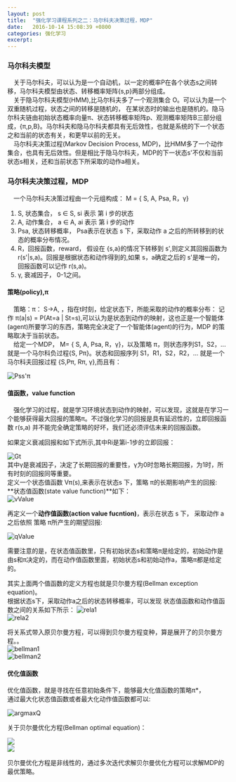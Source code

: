 ```yaml
---
layout: post
title:  "强化学习课程系列之二：马尔科夫决策过程，MDP"
date:   2016-10-14 15:08:39 +0800
categories:	强化学习
excerpt:
---
```


### 马尔科夫模型

&emsp;关于马尔科夫，可以认为是一个自动机，以一定的概率P在各个状态s之间转移，马尔科夫模型由状态、转移概率矩阵{s,p}两部分组成。  
&emsp;关于隐马尔科夫模型(HMM),比马尔科夫多了一个观测集合 O。可以认为是一个双重随机过程，状态之间的转移是随机的， 在某状态时的输出也是随机的。隐马尔科夫链由初始状态概率向量π、状态转移概率矩阵p、观测概率矩阵B三部分组成，{π,p,B}。马尔科夫和隐马尔科夫都具有无后效性，也就是系统的下一个状态之和当前的状态有关，和更早以前的无关。  
&emsp;马尔科夫决策过程(Markov Decision Process, MDP)，比HMM多了一个动作集合，也具有无后效性。但是相比于隐马尔科夫，MDP的下一状态s'不仅和当前状态s相关，还和当前状态下所采取的动作a相关。

### 马尔科夫决策过程，MDP  

&emsp;一个马尔科夫决策过程由一个元组构成： M = { S, A, Psa, R，γ}    

1. S, 状态集合， s ∈  S, si 表示 第 i 步的状态  
2. A, 动作集合， a ∈  A, ai 表示 第 i 步的动作  
3. Psa, 状态转移概率， Psa表示在状态 s 下，采取动作 a 之后的所转移到的状态的概率分布情况。   
4. R，回报函数，reward， 假设在 {s,a}的情况下转移到 s',则定义其回报函数为 r(s'\|s,a)。回报是根据状态和动作得到的,如果 s，a确定之后的 s'是唯一的，回报函数可以记作 r(s,a)。   
5. γ, 衰减因子， 0-1之间。

#### 策略(policy),π

&emsp;策略：π： S->A, ，指在t时刻，给定状态下，所能采取的动作的概率分布： 记作 π(a|s) = P(At=a | St=s),可以认为是状态到动作的映射，这也正是一个智能体(agent)所要学习的东西，策略完全决定了一个智能体(agent)的行为，MDP 的策略取决于当前状态。   
&emsp;给定一个MDP， M= { S, A, Psa, R，γ}，以及策略 π，则状态序列S1，S2，... 就是一个马尔科负过程{S, Pπ}。状态和回报序列 S1，R1，S2，R2，... 就是一个马尔科夫回报过程 {S,Pπ, Rπ, γ},而且有：  

![Pss'π](http://i1156.photobucket.com/albums/p568/chengjunwen/reinforcementearning2/Psspi_zpsalrxnsrl.png)  


#### 值函数，value function

&emsp;强化学习的过程，就是学习环境状态到动作的映射，可以发现，这就是在学习一个能够获得最大回报的策略π。不过强化学习的回报是具有延迟性的，立即回报函数 r(s,a) 并不能完全确定策略的好坏，我们还必须评估未来的回报函数。  

如果定义衰减回报和如下式所示,其中Ri是第i-1步的立即回报：  

![Gt](http://i1156.photobucket.com/albums/p568/chengjunwen/reinforcementearning2/Gt_zpsfjhe4rxo.png)  
其中γ是衰减因子，决定了长期回报的重要性，γ为0时忽略长期回报，为1时，所有时刻的回报同等重要。  
定义一个状态值函数 Vπ(s),来表示在状态s 下，策略 π的长期影响产生的回报:   
**状态值函数(state value function)**如下：  
![vValue](http://i1156.photobucket.com/albums/p568/chengjunwen/reinforcementearning2/vvalue_zpsghkhwskt.gif)

再定义一个**动作值函数(action value fucntion)**，表示在状态 s 下， 采取动作 a 之后依照 策略 π所产生的期望回报:   

![qValue](http://i1156.photobucket.com/albums/p568/chengjunwen/reinforcementearning2/qvalue_zpszablsxdn.gif)  

需要注意的是，在状态值函数里，只有初始状态s和策略π是给定的，初始动作是由s和π决定的，而在动作值函数里面，初始状态s和初始动作a，策略π都是给定的。  

其实上面两个值函数的定义方程也就是贝尔曼方程(Bellman exception equation)。  
根据状态s下，采取动作a之后的状态转移概率，可以发现 状态值函数和动作值函数之间的关系如下所示：
![rela1](http://i1156.photobucket.com/albums/p568/chengjunwen/reinforcementearning2/rela1_zpszdmfneej.png)    
![rela2](http://i1156.photobucket.com/albums/p568/chengjunwen/reinforcementearning2/rela2_zpsdgcnnd1v.png)  

将关系式带入原贝尔曼方程，可以得到贝尔曼方程变种，算是展开了的贝尔曼方程。。   
![bellman1](http://i1156.photobucket.com/albums/p568/chengjunwen/reinforcementearning2/rela4_zpsavbfaoaj.png)    
![bellman2](http://i1156.photobucket.com/albums/p568/chengjunwen/reinforcementearning2/rela3_zpsg1t0uflz.png)    

#### 优化值函数

优化值函数，就是寻找在任意初始条件下，能够最大化值函数的策略π\*，  
通过最大化状态值函数或者最大化动作值函数都可以:  

![argmaxQ](http://i1156.photobucket.com/albums/p568/chengjunwen/reinforcementearning2/argmaxQ_zpsq82jad5z.png)  

关于贝尔曼优化方程(Bellman optimal equation)：

![](http://i1156.photobucket.com/albums/p568/chengjunwen/reinforcementearning2/optimalV_zpssfjxoqwh.png)  
![](http://i1156.photobucket.com/albums/p568/chengjunwen/reinforcementearning2/optimalQ_zpsjh5a3zfj.png)  

贝尔曼优化方程是非线性的，通过多次迭代求解贝尔曼优化方程可以求解MDP的最优策略。  

